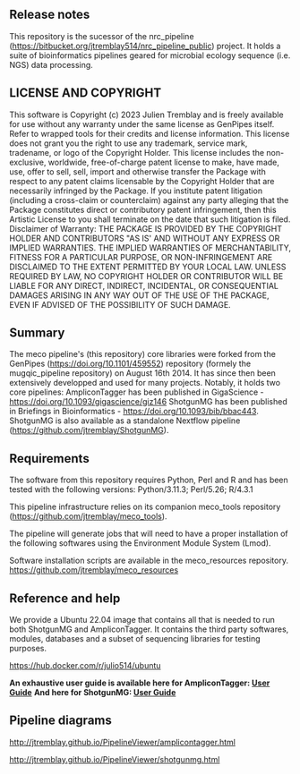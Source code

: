 ## Release notes
This repository is the sucessor of the nrc_pipeline (https://bitbucket.org/jtremblay514/nrc_pipeline_public) project. It holds a suite of bioinformatics pipelines geared for microbial ecology sequence (i.e. NGS) data processing.


## LICENSE AND COPYRIGHT
This software is Copyright (c) 2023 Julien Tremblay and is freely available for use without any warranty under the same license as GenPipes itself. Refer to wrapped tools for their credits and license information.
This license does not grant you the right to use any trademark, service mark, tradename, or logo of the Copyright Holder.
This license includes the non-exclusive, worldwide, free-of-charge patent license to make, have made, use, offer to sell, sell, import and otherwise transfer the Package with respect to any patent claims licensable by the Copyright Holder that are necessarily infringed by the Package. If you institute patent litigation (including a cross-claim or counterclaim) against any party alleging that the Package constitutes direct or contributory patent infringement, then this Artistic License to you shall terminate on the date that such litigation is filed.
Disclaimer of Warranty: THE PACKAGE IS PROVIDED BY THE COPYRIGHT HOLDER AND CONTRIBUTORS "AS IS' AND WITHOUT ANY EXPRESS OR IMPLIED WARRANTIES. THE IMPLIED WARRANTIES OF MERCHANTABILITY, FITNESS FOR A PARTICULAR PURPOSE, OR NON-INFRINGEMENT ARE DISCLAIMED TO THE EXTENT PERMITTED BY YOUR LOCAL LAW. UNLESS REQUIRED BY LAW, NO COPYRIGHT HOLDER OR CONTRIBUTOR WILL BE LIABLE FOR ANY DIRECT, INDIRECT, INCIDENTAL, OR CONSEQUENTIAL DAMAGES ARISING IN ANY WAY OUT OF THE USE OF THE PACKAGE, EVEN IF ADVISED OF THE POSSIBILITY OF SUCH DAMAGE.

## Summary
The meco pipeline's (this repository) core libraries were forked from the GenPipes (https://doi.org/10.1101/459552) repository (formely the mugqic_pipeline repository) on August 16th 2014. It has since then been extensively developped and used for many projects. Notably, it holds two core pipelines:
  AmpliconTagger has been published in GigaScience - https://doi.org/10.1093/gigascience/giz146
  ShotgunMG has been published in Briefings in Bioinformatics - https://doi.org/10.1093/bib/bbac443. ShotgunMG is also available as a standalone Nextflow pipeline (https://github.com/jtremblay/ShotgunMG).

## Requirements
The software from this repository requires Python, Perl and R and has been tested with the following versions:
Python/3.11.3; Perl/5.26; R/4.3.1

This pipeline infrastructure relies on its companion meco_tools repository (https://github.com/jtremblay/meco_tools).

The pipeline will generate jobs that will need to have a proper installation of the following softwares using the Environment Module System (Lmod).

Software installation scripts are available in the meco_resources repository.
https://github.com/jtremblay/meco_resources

## Reference and help
We provide a Ubuntu 22.04 image that contains all that is needed to run both ShotgunMG and AmpliconTagger. It contains the third party softwares, modules, databases and a subset of sequencing libraries for testing purposes.

https://hub.docker.com/r/julio514/ubuntu

**An exhaustive user guide is available here for AmpliconTagger: [User Guide](http://jtremblay.github.io/amplicontagger_guide.html)**
**And here for ShotgunMG: [User Guide](http://jtremblay.github.io/shotgunmg_guide.html)**

## Pipeline diagrams
http://jtremblay.github.io/PipelineViewer/amplicontagger.html

http://jtremblay.github.io/PipelineViewer/shotgunmg.html

